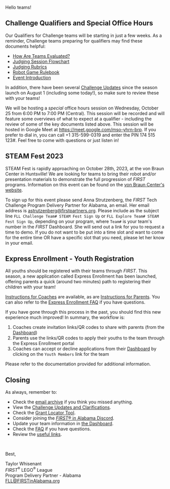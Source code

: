 Hello teams!

## Challenge Qualifiers and Special Office Hours

Our Qualifiers for Challenge teams will be starting in just a few weeks. As a reminder, Challenge teams preparing for qualifiers may find these documents helpful:
- [How Are Teams Evaluated?](https://www.youtube.com/watch?v=7FWxQyzWTzw)
- [Judging Session Flowchart](https://firstinspiresst01.blob.core.windows.net/first-in-show-masterpiece/fll-challenge/fll-challenge-masterpiece-judging-session-flowchart.pdf)
- [Judging Rubrics](https://firstinspiresst01.blob.core.windows.net/first-in-show-masterpiece/fll-challenge/fll-challenge-masterpiece-rubrics-color.pdf)
- [Robot Game Rulebook](https://firstinspiresst01.blob.core.windows.net/first-in-show-masterpiece/fll-challenge/fll-challenge-masterpiece-rgr-en.pdf)
- [Event Introduction](https://firstinspiresst01.blob.core.windows.net/first-forward/fll-challenge/fll-challenge-cargo-connect-event-introduction.pdf)

In addition, there have been several [Challenge Updates](https://firstinspiresst01.blob.core.windows.net/first-in-show-masterpiece/fll-challenge/fll-challenge-masterpiece-challenge-updates.pdf) since the season launch on August 1 (including some today!), so make sure to review these with your teams!

We will be hosting a *special* office hours session on Wednesday, October 25 from 6:00 PM to 7:00 PM (Central). This session will be recorded and will feature some overviews of what to expect at a qualifier - including the review of some of the key documents listed above. This session will be hosted in Google Meet at https://meet.google.com/mso-yhrn-brp. If you prefer to dial in, you can call +1 315-599-0319 and enter the PIN 174 515 123#. Feel free to come with questions or just listen in!


## STEAM Fest 2023

STEAM Fest is rapidly approaching on October 28th, 2023, at the von Braun Center in Huntsville! We are looking for teams to bring their robot and/or presentation materials to demonstrate the full progression of *FIRST* programs. Information on this event can be found on the [von Braun Center's website](https://www.vonbrauncenter.com/event/steamfest-2023/7010/).

To sign up for this event please send Anna Strutzenberg, the *FIRST* Tech Challenge Program Delivery Partner for Alabama, an email. Her email address is [astrutzenberg@firstpartners.org](mailto:astrutzenberg@firstpartners.org). Please include as the subject line `FLL Challenge Team# STEAM Fest Sign Up` or `FLL Explore Team# STEAM Fest Sign Up`, depending on your program, where `Team#` is your team's number in the *FIRST* Dashboard. She will send out a link for you to request a time to demo. If you do not want to be put into a time slot and want to come for the entire time OR have a specific slot that you need, please let her know in your email. 


## Express Enrollment - Youth Registration

All youths should be registered with their teams through *FIRST*. This season, a new application called Express Enrollment has been launched, offering parents a quick (around two minutes) path to registering their children with your team!

[Instructions for Coaches](https://www.firstinspires.org/sites/default/files/uploads/resource_library/express-enrollment-youth-registration-mentors.pdf) are available, as are [Instructions for Parents](https://www.firstinspires.org/sites/default/files/uploads/resource_library/express-enrollment-youth-registration-parents.pdf). You can also refer to the [Express Enrollment FAQ](https://www.firstinspires.org/sites/default/files/uploads/resource_library/express-enrollment-youth-registration-faq.pdf) if you have questions.

If you have gone through this process in the past, you should find this new experience much improved! In summary, the workflow is:
1. Coaches create invitation links/QR codes to share with parents (from the [Dashboard](https://my.firstinspires.org/Dashboard/))
2. Parents use the links/QR codes to apply their youths to the team through the Express Enrollment portal
3. Coaches can accept or decline applications from their [Dashboard](https://my.firstinspires.org/Dashboard/) by clicking on the `Youth Members` link for the team

Please refer to the documentation provided for additional information.


## Closing

As always, remember to:
- Check the [email archive](https://github.com/drewwhis/alabama-first-lego-league/tree/main/2023-2024/email-blasts) if you think you missed anything.
- View the [Challenge Updates and Clarifications](https://firstinspiresst01.blob.core.windows.net/first-in-show-masterpiece/fll-challenge/fll-challenge-masterpiece-challenge-updates.pdf).
- Check the [Grant Locator Tool](https://www.firstinspires.org/robotics/team-grants).
- Consider joining the [*FIRST*&reg; in Alabama Discord](http://discord.gg/XfurbWERQ8).
- Update your team information in [the Dashboard](https://my.firstinspires.org/Dashboard/).
- Check the [FAQ](https://github.com/drewwhis/alabama-first-lego-league/wiki/Frequently-Asked-Questions) if you have questions.
- Review the [useful links](https://github.com/drewwhis/alabama-first-lego-league/wiki/Useful-Links).

<br />

Best,
<p>
  Taylor Whisenant<br />
  <i>FIRST</i><sup>&reg;</sup> LEGO<sup>&reg;</sup> League<br />
  Program Delivery Partner - Alabama<br >
  <a href="mailto:fll@firstinalabama.org">FLL@FIRSTinAlabama.org</a>
</p>